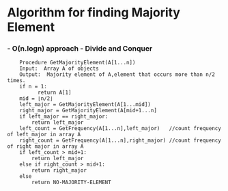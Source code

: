 # Algorithm for finding Majority Element 
### - O(n.logn) approach - Divide and Conquer 
           
        Procedure GetMajorityElement(A[1...n])
        Input:  Array A of objects
        Output:  Majority element of A,element that occurs more than n/2 times.
        if n = 1:  
              return A[1]
        mid = ⌊n/2⌋
        left_major = GetMajorityElement(A[1...mid])
        right_major = GetMajorityElement(A[mid+1...n]
        if left_major == right_major:
            return left_major
        left_count = GetFrequency(A[1...n],left_major)   //count frequency of left_major in array A
        right_count = GetFrequency(A[1...n],right_major) //count frequency of right major in array A
        if left_count > mid+1:
            return left_major
        else if right_count > mid+1:
            return right_major
        else 
            return NO-MAJORITY-ELEMENT




      
